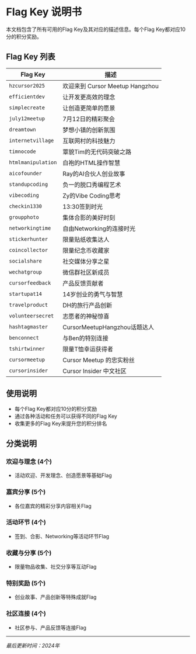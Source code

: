 # Flag Key 说明书

本文档包含了所有可用的Flag Key及其对应的描述信息。每个Flag Key都对应10分的积分奖励。

## Flag Key 列表

| Flag Key | 描述 |
|----------|------|
| `hzcursor2025` | 欢迎来到 Cursor Meetup Hangzhou |
| `efficientdev` | 让开发更高效的理念 |
| `simplecreate` | 让创造更简单的愿景 |
| `july12meetup` | 7月12日的精彩聚会 |
| `dreamtown` | 梦想小镇的创新氛围 |
| `internetvillage` | 互联网村的科技魅力 |
| `timnocode` | 覃貌Tim的无代码突破之路 |
| `htmlmanipulation` | 白袍的HTML操作智慧 |
| `aicofounder` | Ray的AI合伙人创业故事 |
| `standupcoding` | 负一的脱口秀编程艺术 |
| `vibecoding` | Zy的Vibe Coding思考 |
| `checkin1330` | 13:30签到时光 |
| `groupphoto` | 集体合影的美好时刻 |
| `networkingtime` | 自由Networking的连接时光 |
| `stickerhunter` | 限量贴纸收集达人 |
| `coincollector` | 限量纪念币收藏家 |
| `socialshare` | 社交媒体分享之星 |
| `wechatgroup` | 微信群社区新成员 |
| `cursorfeedback` | 产品反馈贡献者 |
| `startupat14` | 14岁创业的勇气与智慧 |
| `travelproduct` | DH的旅行产品创新 |
| `volunteersecret` | 志愿者的神秘惊喜 |
| `hashtagmaster` | CursorMeetupHangzhou话题达人 |
| `benconnect` | 与Ben的特别连接 |
| `tshirtwinner` | 限量T恤幸运获得者 |
| `cursormeetup` | Cursor Meetup 的忠实粉丝 |
| `cursorinsider` | Cursor Insider 中文社区 |

## 使用说明

- 每个Flag Key都对应10分的积分奖励
- 通过各种活动和任务可以获得不同的Flag Key
- 收集更多的Flag Key来提升您的积分排名

## 分类说明

### 欢迎与理念 (4个)
- 活动欢迎、开发理念、创造愿景等基础Flag

### 嘉宾分享 (5个)
- 各位嘉宾的精彩分享内容相关Flag

### 活动环节 (4个)
- 签到、合影、Networking等活动环节Flag

### 收藏与分享 (5个)
- 限量物品收集、社交分享等互动Flag

### 特别奖励 (5个)
- 创业故事、产品创新等特殊成就Flag

### 社区连接 (4个)
- 社区参与、产品反馈等连接Flag

---

*最后更新时间：2024年*
